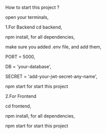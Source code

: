 How to  start this project ?

open your terminals,

1.For Backend
cd backend,

npm install, for all dependencies,

make sure you added .env file, and add them,

PORT = 5000,

DB = 'your-database',

SECRET = 'add-your-jwt-secret-any-name',

npm start for start this project




2.For Frontend

cd frontend,

npm install, for all dependencies,

npm start for start this project



